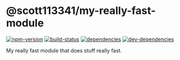# @scott113341/my-really-fast-module

[![npm-version][npm-version-badge]][npm-version-href]
[![build-status][build-status-badge]][build-status-href]
[![dependencies][dependencies-badge]][dependencies-href]
[![dev-dependencies][dev-dependencies-badge]][dev-dependencies-href]


My really fast module that does stuff really fast.


[npm-version-badge]: https://img.shields.io/npm/v/@scott113341/my-really-fast-module.svg?style=flat-square
[npm-version-href]: https://www.npmjs.com/package/@scott113341/my-really-fast-module

[build-status-badge]: https://img.shields.io/travis/scott113341/@scott113341/my-really-fast-module/master.svg?style=flat-square
[build-status-href]: https://travis-ci.org/scott113341/@scott113341/my-really-fast-module/branches

[dependencies-badge]: https://img.shields.io/david/scott113341/@scott113341/my-really-fast-module/master.svg?style=flat-square
[dependencies-href]: https://david-dm.org/scott113341/@scott113341/my-really-fast-module/master#info=dependencies

[dev-dependencies-badge]: https://img.shields.io/david/dev/scott113341/@scott113341/my-really-fast-module/master.svg?style=flat-square
[dev-dependencies-href]: https://david-dm.org/scott113341/@scott113341/my-really-fast-module/master#info=devDependencies
